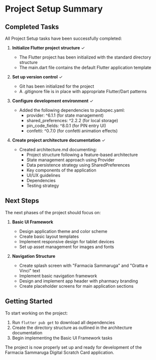 # Project Setup Summary

## Completed Tasks

All Project Setup tasks have been successfully completed:

1. **Initialize Flutter project structure** ✓
   - The Flutter project has been initialized with the standard directory structure
   - The main.dart file contains the default Flutter application template

2. **Set up version control** ✓
   - Git has been initialized for the project
   - A .gitignore file is in place with appropriate Flutter/Dart patterns

3. **Configure development environment** ✓
   - Added the following dependencies to pubspec.yaml:
     - provider: ^6.1.1 (for state management)
     - shared_preferences: ^2.2.2 (for local storage)
     - pin_code_fields: ^8.0.1 (for PIN entry UI)
     - confetti: ^0.7.0 (for confetti animation effects)

4. **Create project architecture documentation** ✓
   - Created architecture.md documenting:
     - Project structure following a feature-based architecture
     - State management approach using Provider
     - Data persistence strategy using SharedPreferences
     - Key components of the application
     - UI/UX guidelines
     - Dependencies
     - Testing strategy

## Next Steps

The next phases of the project should focus on:

1. **Basic UI Framework**
   - Design application theme and color scheme
   - Create basic layout templates
   - Implement responsive design for tablet devices
   - Set up asset management for images and fonts

2. **Navigation Structure**
   - Create splash screen with "Farmacia Sammaruga" and "Gratta e Vinci" text
   - Implement basic navigation framework
   - Design and implement app header with pharmacy branding
   - Create placeholder screens for main application sections

## Getting Started

To start working on the project:

1. Run `flutter pub get` to download all dependencies
2. Create the directory structure as outlined in the architecture documentation
3. Begin implementing the Basic UI Framework tasks

The project is now properly set up and ready for development of the Farmacia Sammaruga Digital Scratch Card application.